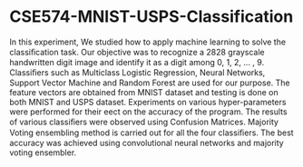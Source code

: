 # CSE574-MNIST-USPS-Classification
In this experiment, We studied how to apply machine learning to solve the classiﬁcation task. 
Our objective was to recognize a 2828 grayscale handwritten digit image and identify it as a digit among 0, 1, 2, ... , 9. 
Classiﬁers such as Multiclass Logistic Regression, Neural Networks, Support Vector Machine and Random Forest are used for our purpose.
The feature vectors are obtained from MNIST dataset and testing is done on both MNIST and USPS dataset. 
Experiments on various hyper-parameters were performed for their eect on the accuracy of the program. 
The results of various classiﬁers were observed using Confusion Matrices. 
Majority Voting ensembling method is carried out for all the four classiﬁers. 
The best accuracy was achieved using convolutional neural networks and majority voting ensembler.

